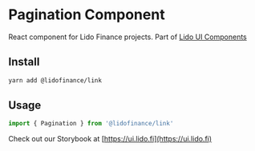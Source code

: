 # Pagination Component

React component for Lido Finance projects.
Part of [Lido UI Components](https://github.com/lidofinance/ui/#readme)

## Install

```bash
yarn add @lidofinance/link
```

## Usage

```ts
import { Pagination } from '@lidofinance/link'
```

Check out our Storybook at [https://ui.lido.fi](https://ui.lido.fi)
